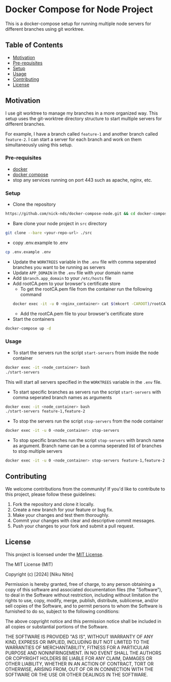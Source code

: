 # Docker Compose for Node Project

This is a docker-compose setup for running multiple node servers for different branches using git worktree.

## Table of Contents

- [Motivation](#motivation)
- [Pre-requisites](#pre-requisites)
- [Setup](#setup)
- [Usage](#usage)
- [Contributing](#contributing)
- [License](#license)

## Motivation
I use git worktree to manage my branches in a more organized way. This setup uses the git-worktree directory structure to start multiple servers for different branches.

For example, I have a branch called `feature-1` and another branch called `feature-2`. I can start a server for each branch and work on them simultaneously using this setup.

### Pre-requisites
 - [docker](https://docs.docker.com/get-docker/)
 - [docker compose](https://docs.docker.com/compose/install/)
 - stop any services running on port 443 such as apache, nginx, etc.

### Setup
- Clone the repository
```bash
https://github.com/nick-nds/docker-compose-node.git && cd docker-compose-node
```
- Bare clone your node project in `src` directory
```bash
git clone --bare <your-repo-url> ./src
```
- copy .env.example to .env
```bash
cp .env.example .env
```
- Update the `WORKTREES` variable in the `.env` file with comma seperated branches you want to be running as servers
- Update `APP_DOMAIN` in the `.env` file with your domain name
- Add `$branch.app_domain` to your `/etc/hosts` file
- Add rootCA.pem to your browser's certificate store
    - To get the rootCA.pem file from the container run the following command
    ```bash
    docker exec -it -u 0 <nginx_container> cat $(mkcert -CAROOT)/rootCA.pem >> rootCA.pem

    ```
    - Add the rootCA.pem file to your browser's certificate store
- Start the containers
```bash
docker-compose up -d
```

### Usage

- To start the servers run the script `start-servers` from inside the node container
```bash
docker exec -it <node_container> bash
./start-servers
```
This will start all servers specified in the `WORKTREES` variable in the `.env` file.
- To start specific branches as servers run the script `start-servers` with comma seperated branch names as arguments
```bash
docker exec -it <node_container> bash
./start-servers feature-1,feature-2
```
- To stop the servers run the script `stop-servers` from the node container
```bash
docker exec -it -u 0 <node_container> stop-servers
```
- To stop specific branches run the script `stop-servers` with branch name as argument. Branch name can be a comma seperated list of branches to stop multiple servers
```bash
docker exec -it -u 0 <node_container> stop-servers feature-1,feature-2
```
## Contributing
We welcome contributions from the community! If you'd like to contribute to this project, please follow these guidelines:

1. Fork the repository and clone it locally.
2. Create a new branch for your feature or bug fix.
3. Make your changes and test them thoroughly.
4. Commit your changes with clear and descriptive commit messages.
5. Push your changes to your fork and submit a pull request.


## License
This project is licensed under the [MIT License](LICENSE).

The MIT License (MIT)

Copyright (c) [2024] [Niku Nitin]

Permission is hereby granted, free of charge, to any person obtaining a copy of this software and associated documentation files (the "Software"), to deal in the Software without restriction, including without limitation the rights to use, copy, modify, merge, publish, distribute, sublicense, and/or sell copies of the Software, and to permit persons to whom the Software is furnished to do so, subject to the following conditions:

The above copyright notice and this permission notice shall be included in all copies or substantial portions of the Software.

THE SOFTWARE IS PROVIDED "AS IS", WITHOUT WARRANTY OF ANY KIND, EXPRESS OR IMPLIED, INCLUDING BUT NOT LIMITED TO THE WARRANTIES OF MERCHANTABILITY, FITNESS FOR A PARTICULAR PURPOSE AND NONINFRINGEMENT. IN NO EVENT SHALL THE AUTHORS OR COPYRIGHT HOLDERS BE LIABLE FOR ANY CLAIM, DAMAGES OR OTHER LIABILITY, WHETHER IN AN ACTION OF CONTRACT, TORT OR OTHERWISE, ARISING FROM, OUT OF OR IN CONNECTION WITH THE SOFTWARE OR THE USE OR OTHER DEALINGS IN THE SOFTWARE.

